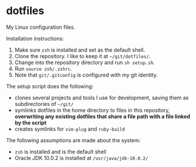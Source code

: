 # dotfiles
My Linux configuration files.

Installation instructions:
1. Make sure `zsh` is installed and set as the default shell.
2. Clone the repository. I like to keep it at `~/git/dotfiles/`.
3. Change into the repository directory and run `sh setup.sh`.
4. Run `source zsh/.zshrc`.
5. Note that `git/.gitconfig` is configured with my git identity.

The setup script does the following:
- clones several projects and tools I use for development, saving them as
  subdirectories of `~/git/`
- symlinks dotfiles in the home directory to files in this repository,
  __overwriting any existing dotfiles that share a file path with a file linked
  by the script__
- creates symlinks for `vim-plug` and `ruby-build`

The following assumptions are made about the system:
- `zsh` is installed and is the default shell
- Oracle JDK 10.0.2 is installed at `/usr/java/jdk-10.0.2/`
